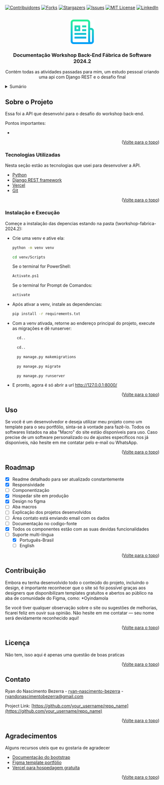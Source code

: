 <!-- Improved compatibility of back to top link: See: https://github.com/othneildrew/Best-README-Template/pull/73 -->
<a id="readme-top"></a>
<!--
*** Thanks for checking out the Best-README-Template. If you have a suggestion
*** that would make this better, please fork the repo and create a pull request
*** or simply open an issue with the tag "enhancement".
*** Don't forget to give the project a star!
*** Thanks again! Now go create something AMAZING! :D
-->



<!-- PROJECT SHIELDS -->
<!--
*** I'm using markdown "reference style" links for readability.
*** Reference links are enclosed in brackets [ ] instead of parentheses ( ).
*** See the bottom of this document for the declaration of the reference variables
*** for contributors-url, forks-url, etc. This is an optional, concise syntax you may use.
*** https://www.markdownguide.org/basic-syntax/#reference-style-links
-->
[![Contribuidores][contributors-shield]][contributors-url]
[![Forks][forks-shield]][forks-url]
[![Stargazers][stars-shield]][stars-url]
[![Issues][issues-shield]][issues-url]
[![MIT License][license-shield]][license-url]
[![LinkedIn][linkedin-shield]][linkedin-url]

[contributors-shield]: https://img.shields.io/github/contributors/RyanBezerra/workshop-fabrica-2024.2.svg
[contributors-url]: https://github.com/RyanBezerra/workshop-fabrica-2024.2/graphs/contributors
[forks-shield]: https://img.shields.io/github/forks/RyanBezerra/workshop-fabrica-2024.2.svg
[forks-url]: https://github.com/RyanBezerra/workshop-fabrica-2024.2/network/members
[stars-shield]: https://img.shields.io/github/stars/RyanBezerra/workshop-fabrica-2024.2.svg
[stars-url]: https://github.com/RyanBezerra/workshop-fabrica-2024.2/stargazers
[issues-shield]: https://img.shields.io/github/issues/RyanBezerra/workshop-fabrica-2024.2.svg
[issues-url]: https://github.com/RyanBezerra/workshop-fabrica-2024.2/issues
[license-shield]: https://img.shields.io/github/license/RyanBezerra/workshop-fabrica-2024.2.svg
[license-url]: https://github.com/RyanBezerra/workshop-fabrica-2024.2/blob/main/LICENSE
[linkedin-shield]: https://img.shields.io/badge/LinkedIn-RyanBezerra-blue
[linkedin-url]: https://www.linkedin.com/in/ryan-nascimento-bezerra/




<!-- PROJECT LOGO -->
<br />
<div align="center">
  <a href="https://github.com/othneildrew/Best-README-Template">
    <img src="images/logo.png" alt="Logo" width="80" height="80">
  </a>

  <h3 align="center">Documentação Workshop Back-End Fábrica de Software 2024.2</h3>

  <p align="center">
    Contém todas as atividades passadas para mim, um estudo pessoal criando uma api com Django REST e o desafio final
    <br />
  </p>
</div>



<!-- TABLE OF CONTENTS -->
<details>
  <summary>Sumário</summary>
  <ol>
    <li>
      <a href="#Sobre-o-Projeto">Sobre o Projeto</a>
      <ul>
        <li><a href="#Tecnologias-Utilizadas">Tecnologias Utilizadas</a></li>
      </ul>
    </li>
    <li>
      <a href="#Instalação-e-Execução">Instalação e Execução</a>
    </li>
    <li><a href="#Uso">Uso</a></li>
    <li><a href="#roadmap">Roadmap</a></li>
    <li><a href="#Contribuição">Contribuição</a></li>
    <li><a href="#Licença">Licença</a></li>
    <li><a href="#Contato">Contato</a></li>
    <li><a href="#Agradecimentos">Agradecimentos</a></li>
  </ol>
</details>



<!-- ABOUT THE PROJECT -->
## Sobre o Projeto

<!--[![image](https://github.com/user-attachments/assets/9e2800a8-1676-4c1b-a64e-2b3ed1a09565
)](https://portfolio-git-main-ryans-projects-da8a15f6.vercel.app)-->

Essa foi a API que desenvolvi para o desafio do workshop back-end.

Pontos importantes:

* 

<p align="right">(<a href="#readme-top">Volte para o topo</a>)</p>



### Tecnologias Utilizadas

Nesta seção estão as tecnologias que usei para desenvolver a API.

* [Python](https://www.python.org)
* [Django REST framework](https://www.django-rest-framework.org)
* [Vercel](https://vercel.com)
* [Git](https://git-scm.com)


<p align="right">(<a href="#readme-top">Volte para o topo</a>)</p>

### Instalação e Execução

Começe a instalação das depencias estando na pasta (\workshop-fabrica-2024.2):

* Crie uma venv e ative ela:
  ```sh
  python -m venv venv
  ```
  ```sh
  cd venv/Scripts
  ```
  Se o terminal for PowerShell:
  ```sh
  Activate.ps1
  ```
  Se o terminal for Prompt de Comandos:
  ```sh
  activate
  ```
  
* Após ativar a venv, instale as dependencias:
  ```sh
  pip install -r requirements.txt
  ```
* Com a venv ativada, retorne ao endereço principal do projeto, execute as migrações e dê runserver:
  ```sh
    cd..
    ```
  ```sh
    cd..
    ```
  ```sh
    py manage.py makemigrations
    ```
  ```sh
    py manage.py migrate
    ```
  ```sh
    py manage.py runserver
    ```
* E pronto, agora é só abrir a url http://127.0.0.1:8000/

<p align="right">(<a href="#readme-top">Volte para o topo</a>)</p>



<!-- USAGE EXAMPLES -->
## Uso

Se você é um desenvolvedor e deseja utilizar meu projeto como um template para o seu portfólio, sinta-se à vontade para fazê-lo. Todos os softwares listados na aba "Macro" do site estão disponíveis para uso. Caso precise de um software personalizado ou de ajustes específicos nos já disponíveis, não hesite em me contatar pelo e-mail ou WhatsApp.

<p align="right">(<a href="#readme-top">Volte para o topo</a>)</p>



<!-- ROADMAP -->
## Roadmap

- [x] Readme detalhado para ser atualizado constantemente
- [X] Responsividade
- [ ] Componentização
- [x] Hospedar site em produção
- [x] Design no figma
- [ ] Aba macros
- [ ] Explicação dos projetos desenvolvidos
- [ ] Área contato está enviando email com os dados
- [ ] Documentação no codigo-fonte
- [x] Todos os componentes estão com as suas devidas funcionalidades
- [ ] Suporte multi-língua
    - [x] Português-Brasil
    - [ ] English

<p align="right">(<a href="#readme-top">Volte para o topo</a>)</p>



<!-- CONTRIBUTING -->
## Contribuição

Embora eu tenha desenvolvido todo o conteúdo do projeto, incluindo o design, é importante reconhecer que o site só foi possível graças aos designers que disponibilizam templates gratuitos e abertos ao público na aba de comunidade do Figma, como:
*Oyindamola

Se você tiver qualquer observação sobre o site ou sugestões de melhorias, ficarei feliz em ouvir sua opinião. Não hesite em me contatar — seu nome será devidamente reconhecido aqui!

<p align="right">(<a href="#readme-top">Volte para o topo</a>)</p>



<!-- LICENSE -->
## Licença

Não tem, isso aqui é apenas uma questão de boas praticas

<p align="right">(<a href="#readme-top">Volte para o topo</a>)</p>



<!-- CONTACT -->
## Contato

Ryan do Nascimento Bezerra - [ryan-nascimento-bezerra](https://www.linkedin.com/in/ryan-nascimento-bezerra/) - ryandonascimentobezerra@gmail.com

Project Link: [https://github.com/your_username/repo_name](https://github.com/your_username/repo_name)

<p align="right">(<a href="#readme-top">Volte para o topo</a>)</p>



<!-- ACKNOWLEDGMENTS -->
## Agradecimentos

Alguns recursos uteis que eu gostaria de agradecer

* [Documentação do bootstrap](https://getbootstrap.com/docs/5.3/getting-started/introduction/)
* [Figma template portfólio](https://www.figma.com/design/JQBde0k47aMgwA1MzeOLwy/Portfolio-(Community)?node-id=0-1&t=1OxN6tJ80EGuMrlO-0)
* [Vercel para hospedagem gratuita](https://vercel.com)

<p align="right">(<a href="#readme-top">Volte para o topo</a>)</p>



<!-- MARKDOWN LINKS & IMAGES -->
<!-- https://www.markdownguide.org/basic-syntax/#reference-style-links -->
[contributors-shield]: https://img.shields.io/github/contributors/othneildrew/Best-README-Template.svg?style=for-the-badge
[contributors-url]: https://github.com/othneildrew/Best-README-Template/graphs/contributors
[forks-shield]: https://img.shields.io/github/forks/othneildrew/Best-README-Template.svg?style=for-the-badge
[forks-url]: https://github.com/othneildrew/Best-README-Template/network/members
[stars-shield]: https://img.shields.io/github/stars/othneildrew/Best-README-Template.svg?style=for-the-badge
[stars-url]: https://github.com/othneildrew/Best-README-Template/stargazers
[issues-shield]: https://img.shields.io/github/issues/othneildrew/Best-README-Template.svg?style=for-the-badge
[issues-url]: https://github.com/othneildrew/Best-README-Template/issues
[license-shield]: https://img.shields.io/github/license/othneildrew/Best-README-Template.svg?style=for-the-badge
[license-url]: https://github.com/othneildrew/Best-README-Template/blob/master/LICENSE.txt
[linkedin-shield]: https://img.shields.io/badge/-LinkedIn-black.svg?style=for-the-badge&logo=linkedin&colorB=555
[linkedin-url]: https://linkedin.com/in/othneildrew
[product-screenshot]: images/screenshot.png
[Next.js]: https://img.shields.io/badge/next.js-000000?style=for-the-badge&logo=nextdotjs&logoColor=white
[Next-url]: https://nextjs.org/
[React.js]: https://img.shields.io/badge/React-20232A?style=for-the-badge&logo=react&logoColor=61DAFB
[React-url]: https://reactjs.org/
[Vue.js]: https://img.shields.io/badge/Vue.js-35495E?style=for-the-badge&logo=vuedotjs&logoColor=4FC08D
[Vue-url]: https://vuejs.org/
[Angular.io]: https://img.shields.io/badge/Angular-DD0031?style=for-the-badge&logo=angular&logoColor=white
[Angular-url]: https://angular.io/
[Svelte.dev]: https://img.shields.io/badge/Svelte-4A4A55?style=for-the-badge&logo=svelte&logoColor=FF3E00
[Svelte-url]: https://svelte.dev/
[Laravel.com]: https://img.shields.io/badge/Laravel-FF2D20?style=for-the-badge&logo=laravel&logoColor=white
[Laravel-url]: https://laravel.com
[Bootstrap.com]: https://img.shields.io/badge/Bootstrap-563D7C?style=for-the-badge&logo=bootstrap&logoColor=white
[Bootstrap-url]: https://getbootstrap.com
[JQuery.com]: https://img.shields.io/badge/jQuery-0769AD?style=for-the-badge&logo=jquery&logoColor=white
[JQuery-url]: https://jquery.com 

